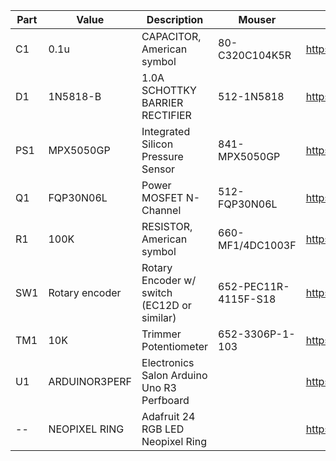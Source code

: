 | Part | Value          | Description                                  | Mouser               | Amazon                               |
| ---- | -------------- | -------------------------------------------- | -------------------- | ------------------------------------ |
| C1   | 0.1u           | CAPACITOR, American symbol                   | 80-C320C104K5R       | https://www.amazon.com/dp/B007SVHFXO |
| D1   | 1N5818-B       | 1.0A SCHOTTKY BARRIER RECTIFIER              | 512-1N5818           | https://www.amazon.com/dp/B00MMY5VFQ |
| PS1  | MPX5050GP      | Integrated Silicon Pressure Sensor           | 841-MPX5050GP        | https://www.amazon.com/dp/B005T5KNDK |
| Q1   | FQP30N06L      | Power MOSFET N-Channel                       | 512-FQP30N06L        | https://www.amazon.com/dp/B00MMY2E7E |
| R1   | 100K           | RESISTOR, American symbol                    | 660-MF1/4DC1003F     | https://www.amazon.com/dp/B003UC4FSS |
| SW1  | Rotary encoder | Rotary Encoder w/ switch (EC12D or similar)  | 652-PEC11R-4115F-S18 | https://www.amazon.com/dp/B0197X1UZY |
| TM1  | 10K            | Trimmer Potentiometer                        | 652-3306P-1-103      | https://www.amazon.com/dp/B00SWK15KE |
| U1   | ARDUINOR3PERF  | Electronics Salon Arduino Uno R3 Perfboard   |                      | https://www.amazon.com/dp/B01J1KM3RM |
| --   | NEOPIXEL RING  | Adafruit 24 RGB LED Neopixel Ring            |                      | https://www.amazon.com/dp/B00K9M3WXG |
